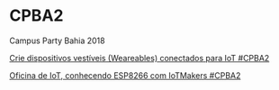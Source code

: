 # CPBA2
Campus Party Bahia 2018


[Crie dispositivos vestíveis (Weareables) conectados para IoT #CPBA2](https://campuse.ro/events/Campus-Party-Bahia-2018/workshop/crie-dispositivos-vestiveis-weareables-conectados-para-iot-cpba2/)

[Oficina de IoT, conhecendo ESP8266 com IoTMakers #CPBA2](https://campuse.ro/events/Campus-Party-Bahia-2018/workshop/espwear-criando-wearables-e-dispositivos-para-iot-cpba2/)
